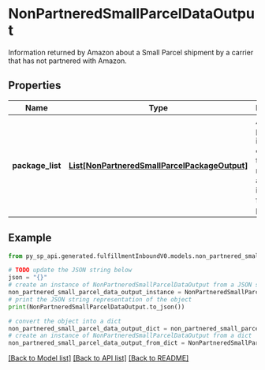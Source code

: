 # NonPartneredSmallParcelDataOutput

Information returned by Amazon about a Small Parcel shipment by a carrier that has not partnered with Amazon.

## Properties

Name | Type | Description | Notes
------------ | ------------- | ------------- | -------------
**package_list** | [**List[NonPartneredSmallParcelPackageOutput]**](NonPartneredSmallParcelPackageOutput.md) | A list of packages, including carrier, tracking number, and status information for each package. | 

## Example

```python
from py_sp_api.generated.fulfillmentInboundV0.models.non_partnered_small_parcel_data_output import NonPartneredSmallParcelDataOutput

# TODO update the JSON string below
json = "{}"
# create an instance of NonPartneredSmallParcelDataOutput from a JSON string
non_partnered_small_parcel_data_output_instance = NonPartneredSmallParcelDataOutput.from_json(json)
# print the JSON string representation of the object
print(NonPartneredSmallParcelDataOutput.to_json())

# convert the object into a dict
non_partnered_small_parcel_data_output_dict = non_partnered_small_parcel_data_output_instance.to_dict()
# create an instance of NonPartneredSmallParcelDataOutput from a dict
non_partnered_small_parcel_data_output_from_dict = NonPartneredSmallParcelDataOutput.from_dict(non_partnered_small_parcel_data_output_dict)
```
[[Back to Model list]](../README.md#documentation-for-models) [[Back to API list]](../README.md#documentation-for-api-endpoints) [[Back to README]](../README.md)


